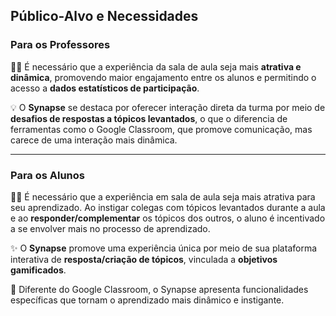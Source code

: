 ## Público-Alvo e Necessidades

### Para os Professores  
👨‍🏫 É necessário que a experiência da sala de aula seja mais **atrativa e dinâmica**, promovendo maior engajamento entre os alunos e permitindo o acesso a **dados estatísticos de participação**.  

💡 O **Synapse** se destaca por oferecer interação direta da turma por meio de **desafios de respostas a tópicos levantados**, o que o diferencia de ferramentas como o Google Classroom, que promove comunicação, mas carece de uma interação mais dinâmica.  

___

### Para os Alunos  
👩‍🎓 É necessário que a experiência em sala de aula seja mais atrativa para seu aprendizado. Ao instigar colegas com tópicos levantados durante a aula e ao **responder/complementar** os tópicos dos outros, o aluno é incentivado a se envolver mais no processo de aprendizado.  

✨ O **Synapse** promove uma experiência única por meio de sua plataforma interativa de **resposta/criação de tópicos**, vinculada a **objetivos gamificados**.  

🔑 Diferente do Google Classroom, o Synapse apresenta funcionalidades específicas que tornam o aprendizado mais dinâmico e instigante.  
